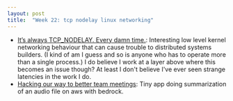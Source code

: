 ```yaml
---
layout: post
title:  "Week 22: tcp nodelay linux networking"
---
```


* [It’s always TCP_NODELAY. Every damn time.](https://brooker.co.za/blog/2024/05/09/nagle.html): Interesting low level kernel networking behaviour that can cause trouble to distributed systems builders. (I kind of am I guess and so is anyone who has to operate more than a single process.) I do believe I work at a layer above where this becomes an issue though? At least I don't believe I've ever seen strange latencies in the work I do.
* [Hacking our way to better team meetings](https://www.allthingsdistributed.com/2024/05/hacking-our-way-to-better-team-meetings.html): Tiny app doing summarization of an audio file on aws with bedrock.
